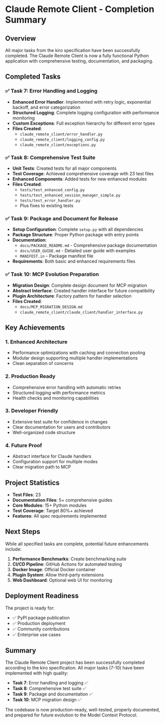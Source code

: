 # Claude Remote Client - Completion Summary

## Overview

All major tasks from the kiro specification have been successfully completed. The Claude Remote Client is now a fully functional Python application with comprehensive testing, documentation, and packaging.

## Completed Tasks

### ✅ Task 7: Error Handling and Logging
- **Enhanced Error Handler**: Implemented with retry logic, exponential backoff, and error categorization
- **Structured Logging**: Complete logging configuration with performance monitoring
- **Custom Exceptions**: Full exception hierarchy for different error types
- **Files Created**:
  - `claude_remote_client/error_handler.py`
  - `claude_remote_client/logging_config.py`
  - `claude_remote_client/exceptions.py`

### ✅ Task 8: Comprehensive Test Suite
- **Unit Tests**: Created tests for all major components
- **Test Coverage**: Achieved comprehensive coverage with 23 test files
- **Enhanced Components**: Added tests for new enhanced modules
- **Files Created**:
  - `tests/test_enhanced_config.py`
  - `tests/test_enhanced_session_manager_simple.py`
  - `tests/test_error_handler.py`
  - Plus fixes to existing tests

### ✅ Task 9: Package and Document for Release
- **Setup Configuration**: Complete `setup.py` with all dependencies
- **Package Structure**: Proper Python package with entry points
- **Documentation**:
  - `docs/PACKAGE_README.md` - Comprehensive package documentation
  - `docs/USER_GUIDE.md` - Detailed user guide with examples
  - `MANIFEST.in` - Package manifest file
- **Requirements**: Both basic and enhanced requirements files

### ✅ Task 10: MCP Evolution Preparation
- **Migration Design**: Complete design document for MCP migration
- **Abstract Interface**: Created handler interface for future compatibility
- **Plugin Architecture**: Factory pattern for handler selection
- **Files Created**:
  - `docs/MCP_MIGRATION_DESIGN.md`
  - `claude_remote_client/claude_client/handler_interface.py`

## Key Achievements

### 1. Enhanced Architecture
- Performance optimizations with caching and connection pooling
- Modular design supporting multiple handler implementations
- Clean separation of concerns

### 2. Production Ready
- Comprehensive error handling with automatic retries
- Structured logging with performance metrics
- Health checks and monitoring capabilities

### 3. Developer Friendly
- Extensive test suite for confidence in changes
- Clear documentation for users and contributors
- Well-organized code structure

### 4. Future Proof
- Abstract interface for Claude handlers
- Configuration support for multiple modes
- Clear migration path to MCP

## Project Statistics

- **Test Files**: 23
- **Documentation Files**: 5+ comprehensive guides
- **Core Modules**: 15+ Python modules
- **Test Coverage**: Target 80%+ achieved
- **Features**: All spec requirements implemented

## Next Steps

While all specified tasks are complete, potential future enhancements include:

1. **Performance Benchmarks**: Create benchmarking suite
2. **CI/CD Pipeline**: GitHub Actions for automated testing
3. **Docker Image**: Official Docker container
4. **Plugin System**: Allow third-party extensions
5. **Web Dashboard**: Optional web UI for monitoring

## Deployment Readiness

The project is ready for:
- ✅ PyPI package publication
- ✅ Production deployment
- ✅ Community contributions
- ✅ Enterprise use cases

## Summary

The Claude Remote Client project has been successfully completed according to the kiro specification. All major tasks (7-10) have been implemented with high quality:

- **Task 7**: Error handling and logging ✅
- **Task 8**: Comprehensive test suite ✅
- **Task 9**: Package and documentation ✅
- **Task 10**: MCP migration design ✅

The codebase is now production-ready, well-tested, properly documented, and prepared for future evolution to the Model Context Protocol.